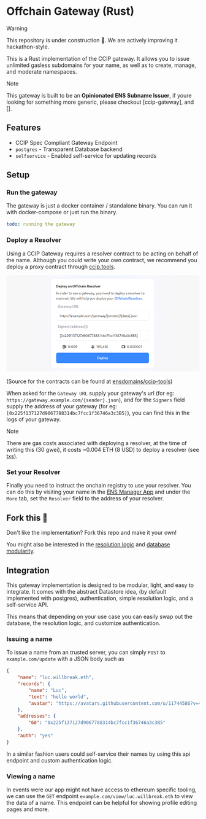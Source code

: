 # Offchain Gateway (Rust)

> [!WARNING]
> This repository is under construction 🚧. We are actively improving it hackathon-style.

This is a Rust implementation of the CCIP gateway. It allows you to issue unlimited gasless subdomains for your name, as well as to create, manage, and moderate namespaces.

> [!NOTE]
> This gateway is built to be an **Opinionated ENS Subname Issuer**, if youre looking for something more generic, please checkout [ccip-gateway], and [].

## Features

- CCIP Spec Compliant Gateway Endpoint
- `postgres` - Transparent Database backend
- `selfservice` - Enabled self-service for updating records

## Setup

### Run the gateway
The gateway is just a docker container / standalone binary. You can run it with docker-compose or just run the binary.

```yaml
todo: running the gateway
```

### Deploy a Resolver

Using a CCIP Gateway requires a resolver contract to be acting on behalf of the name. Although you could write your own contract, we recommend you deploy a proxy contract through [ccip.tools](https://ccip.tools/).

[![](.github/ccip-tools.png)](https://ccip.tools/)

(Source for the contracts can be found at [ensdomains/ccip-tools](https://github.com/ensdomains/ccip-tools/tree/master/contracts))

When asked for the `Gateway URL` supply your gateway's url (for eg: `https://gateway.example.com/{sender}.json`), and for the `Signers` field supply the address of your gateway (for eg: `[0x225f137127d9067788314bc7fcc1f36746a3c3B5]`), you can find this in the logs of your gateway.

> [!NOTE]
> There are gas costs associated with deploying a resolver, at the time of writing this (30 gwei), it costs ~0.004 ETH (8 USD) to deploy a resolver (see [txs](https://etherscan.io/tx/0x0c90da0a122f38125a8ad1f48ef23cf5f7d399846bd5369b664ff288a31f797c)).

### Set your Resolver

Finally you need to instruct the onchain registry to use your resolver. You can do this by visiting your name in the [ENS Manager App](https://ens.app/) and under the `More` tab, set the `Resolver` field to the address of your resolver.

## Fork this 🍴
Don't like the implementation? Fork this repo and make it your own!

You might also be interested in the [resolution logic](https://github.com/ensdomains/offchain-gateway-rs/blob/main/src/gateway/resolution.rs) and [database modularity](https://github.com/ensdomains/offchain-gateway-rs/blob/main/src/database/mod.rs).

## Integration

This gateway implementation is designed to be modular, light, and easy to integrate. It comes with the abstract Datastore idea, (by default implemented with postgres), authentication, simple resolution logic, and a self-service API.

This means that depending on your use case you can easily swap out the database, the resolution logic, and customize authentication.

### Issuing a name

To issue a name from an trusted server, you can simply `POST` to `example.com/update` with a JSON body such as

```json
{
    "name": "luc.willbreak.eth",
    "records": {
        "name": "Luc",
        "text": "hello world",
        "avatar": "https://avatars.githubusercontent.com/u/11744586?v=4",
    },
	"addresses": {
		"60": "0x225f137127d9067788314bc7fcc1f36746a3c3B5"
	},
    "auth": "yes"
}
```

In a similar fashion users could self-service their names by using this api endpoint and custom authentication logic.

### Viewing a name

In events were our app might not have access to ethereum specific tooling, we can use the `GET` endpoint `example.com/view/luc.willbreak.eth` to view the data of a name. This endpoint can be helpful for showing profile editing pages and more.
